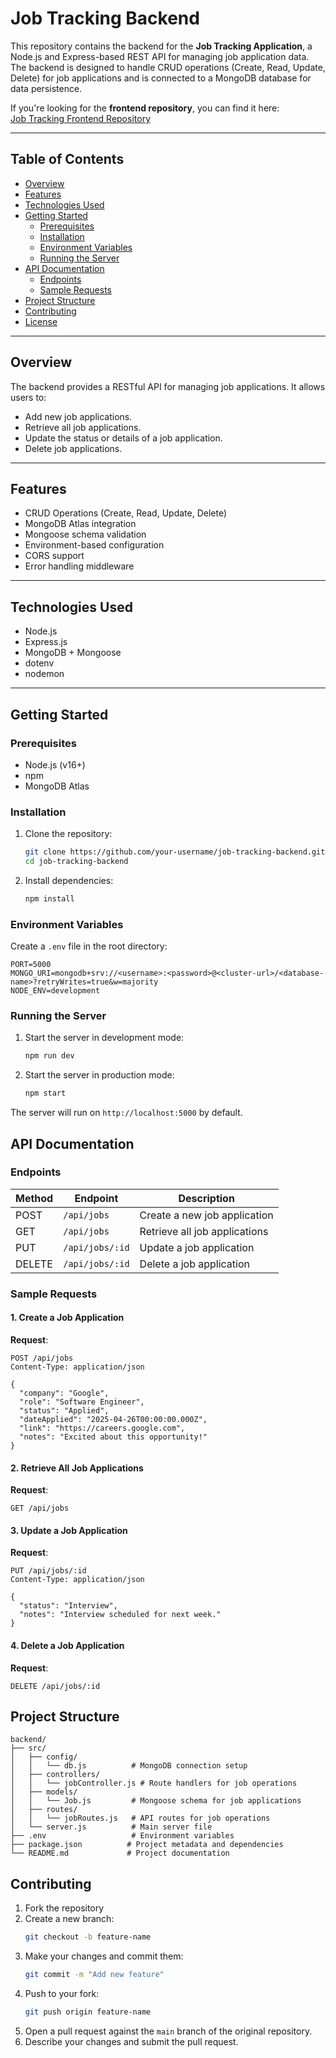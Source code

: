 # Job Tracking Backend

This repository contains the backend for the **Job Tracking Application**, a Node.js and Express-based REST API for managing job application data. The backend is designed to handle CRUD operations (Create, Read, Update, Delete) for job applications and is connected to a MongoDB database for data persistence.

If you're looking for the **frontend repository**, you can find it here:  
[Job Tracking Frontend Repository](https://github.com/snehalsaurabh/JobTracker-Client)

---

## Table of Contents

- [Overview](#overview)
- [Features](#features)
- [Technologies Used](#technologies-used)
- [Getting Started](#getting-started)
  - [Prerequisites](#prerequisites)
  - [Installation](#installation)
  - [Environment Variables](#environment-variables)
  - [Running the Server](#running-the-server)
- [API Documentation](#api-documentation)
  - [Endpoints](#endpoints)
  - [Sample Requests](#sample-requests)
- [Project Structure](#project-structure)
- [Contributing](#contributing)
- [License](#license)

---

## Overview

The backend provides a RESTful API for managing job applications. It allows users to:

- Add new job applications.
- Retrieve all job applications.
- Update the status or details of a job application.
- Delete job applications.

---

## Features

- CRUD Operations (Create, Read, Update, Delete)
- MongoDB Atlas integration
- Mongoose schema validation
- Environment-based configuration
- CORS support
- Error handling middleware

---

## Technologies Used

- Node.js
- Express.js
- MongoDB + Mongoose
- dotenv
- nodemon

---

## Getting Started

### Prerequisites

- Node.js (v16+)
- npm
- MongoDB Atlas

### Installation

1. Clone the repository:
   ```bash
   git clone https://github.com/your-username/job-tracking-backend.git
   cd job-tracking-backend
   ```

2. Install dependencies:
   ```bash
   npm install
   ```

### Environment Variables

Create a `.env` file in the root directory:
```properties
PORT=5000
MONGO_URI=mongodb+srv://<username>:<password>@<cluster-url>/<database-name>?retryWrites=true&w=majority
NODE_ENV=development
```

### Running the Server

1. Start the server in development mode:
   ```bash
   npm run dev
   ```

2. Start the server in production mode:
   ```bash
   npm start
   ```

The server will run on `http://localhost:5000` by default.

## API Documentation

### Endpoints

| Method | Endpoint     | Description                  |
|--------|-------------|------------------------------|
| POST   | `/api/jobs` | Create a new job application |
| GET    | `/api/jobs` | Retrieve all job applications|
| PUT    | `/api/jobs/:id` | Update a job application |
| DELETE | `/api/jobs/:id` | Delete a job application |

### Sample Requests

#### 1. Create a Job Application
**Request**:
```http
POST /api/jobs
Content-Type: application/json

{
  "company": "Google",
  "role": "Software Engineer",
  "status": "Applied",
  "dateApplied": "2025-04-26T00:00:00.000Z",
  "link": "https://careers.google.com",
  "notes": "Excited about this opportunity!"
}
```

#### 2. Retrieve All Job Applications
**Request**:
```http
GET /api/jobs
```

#### 3. Update a Job Application
**Request**:
```http
PUT /api/jobs/:id
Content-Type: application/json

{
  "status": "Interview",
  "notes": "Interview scheduled for next week."
}
```

#### 4. Delete a Job Application
**Request**:
```http
DELETE /api/jobs/:id
```

## Project Structure

```
backend/
├── src/
│   ├── config/
│   │   └── db.js          # MongoDB connection setup
│   ├── controllers/
│   │   └── jobController.js # Route handlers for job operations
│   ├── models/
│   │   └── Job.js         # Mongoose schema for job applications
│   ├── routes/
│   │   └── jobRoutes.js   # API routes for job operations
│   └── server.js          # Main server file
├── .env                   # Environment variables
├── package.json          # Project metadata and dependencies
└── README.md             # Project documentation
```

## Contributing

1. Fork the repository
2. Create a new branch:
   ```bash
   git checkout -b feature-name
   ```
3. Make your changes and commit them:
   ```bash
   git commit -m "Add new feature"
   ```
4. Push to your fork:
   ```bash
   git push origin feature-name
   ```
5. Open a pull request against the `main` branch of the original repository.
6. Describe your changes and submit the pull request.